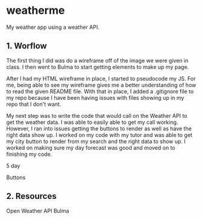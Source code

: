 # weatherme

My weather app using a weather API.

## 1. Worflow

The first thing I did was do a wireframe off of the image we were given in class. I then went to Bulma to start getting elements to make up my page.

After I had my HTML wireframe in place, I started to pseudocode my JS. For me, being able to see my wireframe gives me a better understanding of how to read the given README file. With that in place, I added a .gitignore file to my repo because I have been having issues with files showing up in my repo that I don't want.

My next step was to write the code that would call on the Weather API to get the weather data. I was able to easily able to get my call working. However, I ran into issues getting the buttons to render as well as have the right data show up. I worked on my code with my tutor and was able to get my city button to render from my search and the right data to show up. I worked on making sure my day forecast was good and moved on to finishing my code.

5 day

Buttons

## 2. Resources

Open Weather API
Bulma
